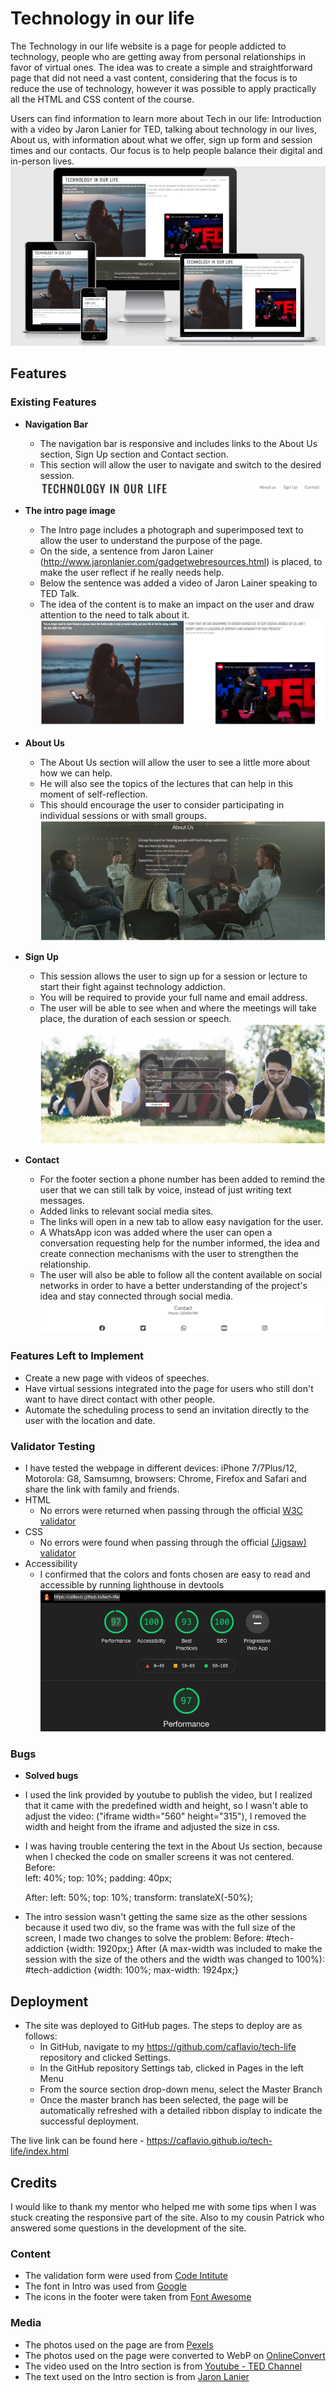 # Technology in our life

The Technology in our life website is a page for people addicted to technology, people who are getting away from personal relationships in favor of virtual ones.
The idea was to create a simple and straightforward page that did not need a vast content, considering that the focus is to reduce the use of technology, however it was possible to apply practically all the HTML and CSS content of the course.

Users can find information to learn more about Tech in our life: Introduction with a video by Jaron Lanier for TED, talking about technology in our lives, About us, with information about what we offer, sign up form and session times and our contacts. Our focus is to help people balance their digital and in-person lives. 
![Responsice Mockup](https://github.com/caflavio/tech-life/blob/main/assets/images/readme/mockup.png)


## Features

### Existing Features

- __Navigation Bar__

    - The navigation bar is responsive and includes links to the About Us section, Sign Up section and Contact section.
    - This section will allow the user to navigate and switch to the desired session.
![Nav Bar](https://github.com/caflavio/tech-life/blob/main/assets/images/readme/nav.png)

- __The intro page image__

    - The Intro page includes a photograph and superimposed text to allow the user to understand the purpose of the page.
    - On the side, a sentence from Jaron Lainer (http://www.jaronlanier.com/gadgetwebresources.html) is placed, to make the user reflect if he really needs help.
    - Below the sentence was added a video of Jaron Lainer speaking to TED Talk.
    - The idea of the content is to make an impact on the user and draw attention to the need to talk about it.
![Intro](https://github.com/caflavio/tech-life/blob/main/assets/images/readme/intro.png)

- __About Us__

    - The About Us section will allow the user to see a little more about how we can help.
    - He will also see the topics of the lectures that can help in this moment of self-reflection.
    - This should encourage the user to consider participating in individual sessions or with small groups. 
![About Us](https://github.com/caflavio/tech-life/blob/main/assets/images/readme/aboutus.png)

- __Sign Up__

    - This session allows the user to sign up for a session or lecture to start their fight against technology addiction.
    - You will be required to provide your full name and email address.
    - The user will be able to see when and where the meetings will take place, the duration of each session or speech. 
![Sign Up](https://github.com/caflavio/tech-life/blob/main/assets/images/readme/form.png)

- __Contact__

    - For the footer section a phone number has been added to remind the user that we can still talk by voice, instead of just writing text messages.
    - Added links to relevant social media sites.
    - The links will open in a new tab to allow easy navigation for the user.
    - A WhatsApp icon was added where the user can open a conversation requesting help for the number informed, the idea and create connection mechanisms with the user to strengthen the relationship.
    - The user will also be able to follow all the content available on social networks in order to have a better understanding of the project's idea and stay connected through social media.
![Contact](https://github.com/caflavio/tech-life/blob/main/assets/images/readme/contact.png)


### Features Left to Implement

- Create a new page with videos of speeches.
- Have virtual sessions integrated into the page for users who still don't want to have direct contact with other people.
- Automate the scheduling process to send an invitation directly to the user with the location and date.


### Validator Testing 

- I have tested the webpage in different devices: iPhone 7/7Plus/12, Motorola: G8, Samsumng, browsers: Chrome, Firefox and Safari and share the link with family and friends.
- HTML
  - No errors were returned when passing through the official [W3C validator](https://validator.w3.org/nu/?doc=https%3A%2F%2Fcaflavio.github.io%2Ftech-life%2F)
- CSS
  - No errors were found when passing through the official [(Jigsaw) validator](https://jigsaw.w3.org/css-validator/validator?uri=https%3A%2F%2Fcaflavio.github.io%2Ftech-life%2F&profile=css3svg&usermedium=all&warning=1&vextwarning=&lang=en)
- Accessibility
  - I confirmed that the colors and fonts chosen are easy to read and accessible by running lighthouse in devtools
![Accessibility](https://github.com/caflavio/tech-life/blob/main/assets/images/readme/lighthouse.png)


### Bugs

  - __Solved bugs__

- I used the link provided by youtube to publish the video, but I realized that it came with the predefined width and height, so I wasn't able to adjust the video: ("iframe width="560" height="315"), I removed the  width and height from the iframe and adjusted the size in css.
- I was having trouble centering the text in the About Us section, because when I checked the code on smaller screens it was not centered.
    Before:    
    left: 40%;
    top: 10%;
    padding: 40px;
    
    After:
    left: 50%;
    top: 10%;
    transform: translateX(-50%);
- The intro session wasn't getting the same size as the other sessions because it used two div, so the frame was with the full size of the screen, I made two changes to solve the problem:
    Before:
    #tech-addiction {width: 1920px;}
    After (A max-width was included to make the session with the size of the others and the width was changed to 100%):
    #tech-addiction {width: 100%; max-width: 1924px;}


## Deployment

- The site was deployed to GitHub pages. The steps to deploy are as follows:
    - In GitHub, navigate to my https://github.com/caflavio/tech-life repository and clicked Settings.  
    - In the GitHub repository Settings tab, clicked in Pages in the left Menu
    - From the source section drop-down menu, select the Master Branch
    - Once the master branch has been selected, the page will be automatically refreshed with a detailed ribbon display to indicate the successful deployment. 

The live link can be found here - https://caflavio.github.io/tech-life/index.html


## Credits

I would like to thank my mentor who helped me with some tips when I was stuck creating the responsive part of the site.
Also to my cousin Patrick who answered some questions in the development of the site. 


### Content   

- The validation form were used from [Code Intitute](https://formdump.codeinstitute.net/)
- The font in Intro was used from [Google](https://fonts.googleapis.com/)
- The icons in the footer were taken from [Font Awesome](https://fontawesome.com/)


### Media

- The photos used on the page are from [Pexels](https://www.pexels.com/)
- The photos used on the page were converted to WebP on [OnlineConvert](https://www.online-convert.com)
- The video used on the Intro section is from [Youtube - TED Channel](https://www.youtube.com/channel/UCAuUUnT6oDeKwE6v1NGQxug)
- The text used on the Intro section is from [Jaron Lanier](http://www.jaronlanier.com/gadgetwebresources.html)